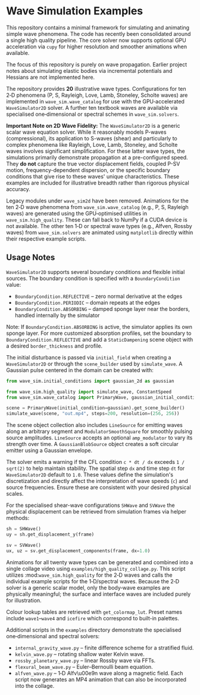 # Wave Simulation Examples

This repository contains a minimal framework for simulating and animating simple wave phenomena.  The code has recently been consolidated around a single high quality pipeline.  The core solver now supports optional GPU acceleration via ``cupy`` for higher resolution and smoother animations when available.

The focus of this repository is purely on wave propagation. Earlier project
notes about simulating elastic bodies via incremental potentials and Hessians
are not implemented here.

The repository provides **20** illustrative wave types. Configurations for
ten 2‑D phenomena (P, S, Rayleigh, Love, Lamb, Stoneley, Scholte waves) are implemented in
``wave_sim.wave_catalog`` for use with the GPU‑accelerated ``WaveSimulator2D`` solver.
A further ten textbook waves are available via specialised one‑dimensional or spectral
schemes in ``wave_sim.solvers``.

**Important Note on 2D Wave Fidelity:** The ``WaveSimulator2D`` is a generic scalar wave
equation solver. While it reasonably models P-waves (compressional), its application to
S-waves (shear) and particularly to complex phenomena like Rayleigh, Love, Lamb, Stoneley,
and Scholte waves involves significant simplification. For these latter wave types, the
simulations primarily demonstrate propagation at a pre-configured speed. They **do not**
capture the true vector displacement fields, coupled P-SV motion, frequency-dependent
dispersion, or the specific boundary conditions that give rise to these waves' unique
characteristics. These examples are included for illustrative breadth rather than
rigorous physical accuracy.

Legacy modules under ``wave_sim2d`` have been removed.  Animations for the ten 2‑D wave phenomena from ``wave_sim.wave_catalog`` (e.g., P, S, Rayleigh waves) are generated using the GPU‑optimised utilities in ``wave_sim.high_quality``.
These can fall back to NumPy if a CUDA device is not available.  The other ten 1‑D or spectral wave types (e.g., Alfven, Rossby waves) from ``wave_sim.solvers`` are animated using ``matplotlib`` directly within their respective example scripts.

## Usage Notes

`WaveSimulator2D` supports several boundary conditions and flexible initial
sources. The boundary condition is specified with a
``BoundaryCondition`` value:

* ``BoundaryCondition.REFLECTIVE`` – zero normal derivative at the edges
* ``BoundaryCondition.PERIODIC`` – domain repeats at the edges
* ``BoundaryCondition.ABSORBING`` – damped sponge layer near the borders, handled internally by the simulator

Note: If ``BoundaryCondition.ABSORBING`` is active, the simulator applies its own
sponge layer. For more customized absorption profiles, set the boundary to
``BoundaryCondition.REFLECTIVE`` and add a ``StaticDampening`` scene object with
a desired ``border_thickness`` and profile.

The initial disturbance is passed via ``initial_field`` when creating a
`WaveSimulator2D` or through the ``scene_builder`` used by
`simulate_wave`. A Gaussian pulse centered in the domain can be created with:

```python
from wave_sim.initial_conditions import gaussian_2d as gaussian

from wave_sim.high_quality import simulate_wave, ConstantSpeed
from wave_sim.wave_catalog import PrimaryWave, gaussian_initial_condition

scene = PrimaryWave(initial_condition=gaussian).get_scene_builder()
simulate_wave(scene, "out.mp4", steps=200, resolution=(256, 256))
```

The scene object collection also includes ``LineSource`` for emitting waves
along an arbitrary segment and ``ModulatorSmoothSquare`` for smoothly pulsing
source amplitudes. ``LineSource`` accepts an optional ``amp_modulator`` to vary
its strength over time. A ``GaussianBlobSource`` object creates a soft circular
emitter using a Gaussian envelope.

The solver emits a warning if the CFL condition ``c * dt / dx`` exceeds
``1 / sqrt(2)`` to help maintain stability. The spatial step ``dx`` and time step ``dt``
for `WaveSimulator2D` default to `1.0`. These values define the simulation's
discretization and directly affect the interpretation of wave speeds (``c``) and source
frequencies. Ensure these are consistent with your desired physical scales.

For the specialised shear-wave configurations ``SHWave`` and ``SVWave`` the
physical displacement can be retrieved from simulation frames via helper
methods:

```python
sh = SHWave()
uy = sh.get_displacement_y(frame)

sv = SVWave()
ux, uz = sv.get_displacement_components(frame, dx=1.0)
```

Animations for all twenty wave types can be generated and combined into a single collage video using ``examples/high_quality_collage.py``.
This script utilizes :mod:`wave_sim.high_quality` for the 2‑D waves and calls the individual example scripts for the 1‑D/spectral waves.
Because the 2‑D solver is a generic scalar model, only the body‑wave examples are physically meaningful; the surface and interface waves are included purely for illustration.

Colour lookup tables are retrieved with ``get_colormap_lut``.  Preset names
include ``wave1``–``wave4`` and ``icefire`` which correspond to built-in
palettes.


Additional scripts in the ``examples`` directory demonstrate the specialised
one‑dimensional and spectral solvers:

* ``internal_gravity_wave.py`` – finite difference scheme for a stratified fluid.
* ``kelvin_wave.py`` – rotating shallow water Kelvin wave.
* ``rossby_planetary_wave.py`` – linear Rossby wave via FFTs.
* ``flexural_beam_wave.py`` – Euler–Bernoulli beam equation.
* ``alfven_wave.py`` – 1‑D Alfv\u00e9n wave along a magnetic field.
Each script now generates an MP4 animation that can also be incorporated into
the collage.
